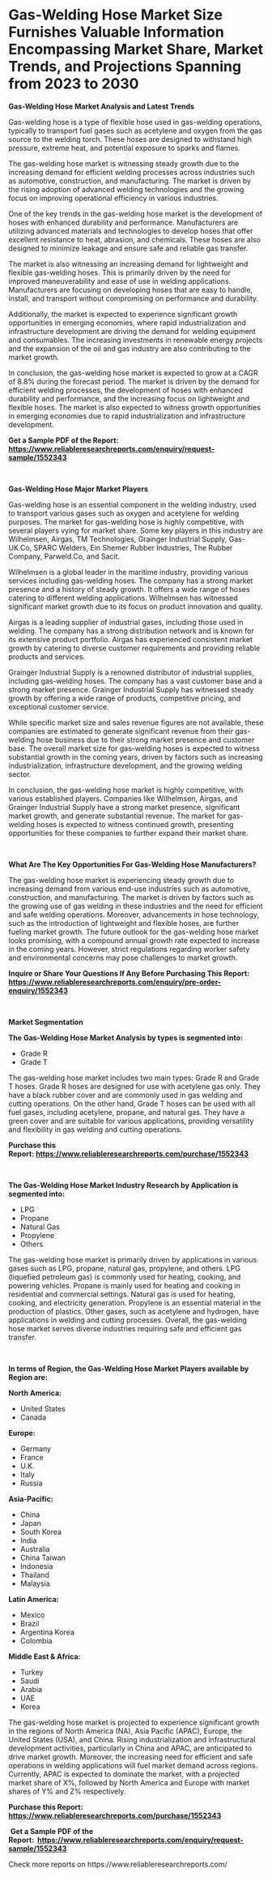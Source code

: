 <p><h1>Gas-Welding Hose Market Size Furnishes Valuable Information Encompassing Market Share, Market Trends, and Projections Spanning from 2023 to 2030</h1></p><p><strong>Gas-Welding Hose Market Analysis and Latest Trends</strong></p>
<p><p>Gas-welding hose is a type of flexible hose used in gas-welding operations, typically to transport fuel gases such as acetylene and oxygen from the gas source to the welding torch. These hoses are designed to withstand high pressure, extreme heat, and potential exposure to sparks and flames.</p><p>The gas-welding hose market is witnessing steady growth due to the increasing demand for efficient welding processes across industries such as automotive, construction, and manufacturing. The market is driven by the rising adoption of advanced welding technologies and the growing focus on improving operational efficiency in various industries.</p><p>One of the key trends in the gas-welding hose market is the development of hoses with enhanced durability and performance. Manufacturers are utilizing advanced materials and technologies to develop hoses that offer excellent resistance to heat, abrasion, and chemicals. These hoses are also designed to minimize leakage and ensure safe and reliable gas transfer.</p><p>The market is also witnessing an increasing demand for lightweight and flexible gas-welding hoses. This is primarily driven by the need for improved maneuverability and ease of use in welding applications. Manufacturers are focusing on developing hoses that are easy to handle, install, and transport without compromising on performance and durability.</p><p>Additionally, the market is expected to experience significant growth opportunities in emerging economies, where rapid industrialization and infrastructure development are driving the demand for welding equipment and consumables. The increasing investments in renewable energy projects and the expansion of the oil and gas industry are also contributing to the market growth.</p><p>In conclusion, the gas-welding hose market is expected to grow at a CAGR of 8.8% during the forecast period. The market is driven by the demand for efficient welding processes, the development of hoses with enhanced durability and performance, and the increasing focus on lightweight and flexible hoses. The market is also expected to witness growth opportunities in emerging economies due to rapid industrialization and infrastructure development.</p></p>
<p><strong>Get a Sample PDF of the Report:&nbsp; <a href="https://www.reliableresearchreports.com/enquiry/request-sample/1552343">https://www.reliableresearchreports.com/enquiry/request-sample/1552343</a></strong></p>
<p>&nbsp;</p>
<p><strong>Gas-Welding Hose Major Market Players</strong></p>
<p><p>Gas-welding hose is an essential component in the welding industry, used to transport various gases such as oxygen and acetylene for welding purposes. The market for gas-welding hose is highly competitive, with several players vying for market share. Some key players in this industry are Wilhelmsen, Airgas, TM Technologies, Grainger Industrial Supply, Gas-UK.Co, SPARC Welders, Ein Shemer Rubber Industries, The Rubber Company, Parweld.Co, and Sacit.</p><p>Wilhelmsen is a global leader in the maritime industry, providing various services including gas-welding hoses. The company has a strong market presence and a history of steady growth. It offers a wide range of hoses catering to different welding applications. Wilhelmsen has witnessed significant market growth due to its focus on product innovation and quality.</p><p>Airgas is a leading supplier of industrial gases, including those used in welding. The company has a strong distribution network and is known for its extensive product portfolio. Airgas has experienced consistent market growth by catering to diverse customer requirements and providing reliable products and services.</p><p>Grainger Industrial Supply is a renowned distributor of industrial supplies, including gas-welding hoses. The company has a vast customer base and a strong market presence. Grainger Industrial Supply has witnessed steady growth by offering a wide range of products, competitive pricing, and exceptional customer service.</p><p>While specific market size and sales revenue figures are not available, these companies are estimated to generate significant revenue from their gas-welding hose business due to their strong market presence and customer base. The overall market size for gas-welding hoses is expected to witness substantial growth in the coming years, driven by factors such as increasing industrialization, infrastructure development, and the growing welding sector.</p><p>In conclusion, the gas-welding hose market is highly competitive, with various established players. Companies like Wilhelmsen, Airgas, and Grainger Industrial Supply have a strong market presence, significant market growth, and generate substantial revenue. The market for gas-welding hoses is expected to witness continued growth, presenting opportunities for these companies to further expand their market share.</p></p>
<p>&nbsp;</p>
<p><strong>What Are The Key Opportunities For Gas-Welding Hose Manufacturers?</strong></p>
<p><p>The gas-welding hose market is experiencing steady growth due to increasing demand from various end-use industries such as automotive, construction, and manufacturing. The market is driven by factors such as the growing use of gas welding in these industries and the need for efficient and safe welding operations. Moreover, advancements in hose technology, such as the introduction of lightweight and flexible hoses, are further fueling market growth. The future outlook for the gas-welding hose market looks promising, with a compound annual growth rate expected to increase in the coming years. However, strict regulations regarding worker safety and environmental concerns may pose challenges to market growth.</p></p>
<p><strong>Inquire or Share Your Questions If Any Before Purchasing This Report: <a href="https://www.reliableresearchreports.com/enquiry/pre-order-enquiry/1552343">https://www.reliableresearchreports.com/enquiry/pre-order-enquiry/1552343</a></strong></p>
<p>&nbsp;</p>
<p><strong>Market Segmentation</strong></p>
<p><strong>The Gas-Welding Hose Market Analysis by types is segmented into:</strong></p>
<p><ul><li>Grade R</li><li>Grade T</li></ul></p>
<p><p>The gas-welding hose market includes two main types: Grade R and Grade T hoses. Grade R hoses are designed for use with acetylene gas only. They have a black rubber cover and are commonly used in gas welding and cutting operations. On the other hand, Grade T hoses can be used with all fuel gases, including acetylene, propane, and natural gas. They have a green cover and are suitable for various applications, providing versatility and flexibility in gas welding and cutting operations.</p></p>
<p><strong>Purchase this Report:&nbsp;<a href="https://www.reliableresearchreports.com/purchase/1552343">https://www.reliableresearchreports.com/purchase/1552343</a></strong></p>
<p>&nbsp;</p>
<p><strong>The Gas-Welding Hose Market Industry Research by Application is segmented into:</strong></p>
<p><ul><li>LPG</li><li>Propane</li><li>Natural Gas</li><li>Propylene</li><li>Others</li></ul></p>
<p><p>The gas-welding hose market is primarily driven by applications in various gases such as LPG, propane, natural gas, propylene, and others. LPG (liquefied petroleum gas) is commonly used for heating, cooking, and powering vehicles. Propane is mainly used for heating and cooking in residential and commercial settings. Natural gas is used for heating, cooking, and electricity generation. Propylene is an essential material in the production of plastics. Other gases, such as acetylene and hydrogen, have applications in welding and cutting processes. Overall, the gas-welding hose market serves diverse industries requiring safe and efficient gas transfer.</p></p>
<p>&nbsp;</p>
<p><strong>In terms of Region, the Gas-Welding Hose Market Players available by Region are:</strong></p>
<p>
    <p> <strong> North America: </strong>
        <ul>
            <li>United States</li>
            <li>Canada</li>
        </ul>
        </p> 
    <p> <strong> Europe: </strong>
        <ul>
            <li>Germany</li>
            <li>France</li>
            <li>U.K.</li>
            <li>Italy</li>
            <li>Russia</li>
        </ul>
        </p> 
    <p> <strong> Asia-Pacific: </strong>
        <ul>
            <li>China</li>
            <li>Japan</li>
            <li>South Korea</li>
            <li>India</li>
            <li>Australia</li>
            <li>China Taiwan</li>
            <li>Indonesia</li>
            <li>Thailand</li>
            <li>Malaysia</li>
        </ul>
        </p> 
    <p> <strong> Latin America: </strong>
        <ul>
            <li>Mexico</li>
            <li>Brazil</li>
            <li>Argentina Korea</li>
            <li>Colombia</li>
        </ul>
        </p> 
    <p> <strong> Middle East & Africa: </strong>
        <ul>
            <li>Turkey</li>
            <li>Saudi</li>
            <li>Arabia</li>
            <li>UAE</li>
            <li>Korea</li>
        </ul>
    </p>
    </p>
<p><p>The gas-welding hose market is projected to experience significant growth in the regions of North America (NA), Asia Pacific (APAC), Europe, the United States (USA), and China. Rising industrialization and infrastructural development activities, particularly in China and APAC, are anticipated to drive market growth. Moreover, the increasing need for efficient and safe operations in welding applications will fuel market demand across regions. Currently, APAC is expected to dominate the market, with a projected market share of X%, followed by North America and Europe with market shares of Y% and Z% respectively.</p></p>
<p><strong>Purchase this Report: <a href="https://www.reliableresearchreports.com/purchase/1552343">https://www.reliableresearchreports.com/purchase/1552343</a></strong></p>
<p>&nbsp;<strong>Get a Sample PDF of the Report:&nbsp;&nbsp;<a href="https://www.reliableresearchreports.com/enquiry/request-sample/1552343">https://www.reliableresearchreports.com/enquiry/request-sample/1552343</a></strong></p>
<p><strong></strong></p>
<p>Check more reports on https://www.reliableresearchreports.com/</p>